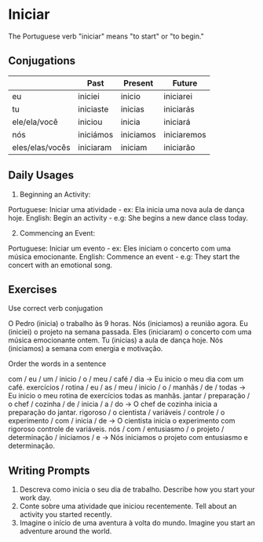 # Iniciar

The Portuguese verb "iniciar" means "to start" or "to begin."

## Conjugations

|                 | Past      | Present   | Future      |
| --------------- | --------- | --------- | ----------- |
| eu              | iniciei   | inicio    | iniciarei   |
| tu              | iniciaste | inicias   | iniciarás   |
| ele/ela/você    | iniciou   | inicia    | iniciará    |
| nós             | iniciámos | iniciamos | iniciaremos |
| eles/elas/vocês | iniciaram | iniciam   | iniciarão   |

## Daily Usages

1. Beginning an Activity:

Portuguese: Iniciar uma atividade - ex: Ela inicia uma nova aula de dança hoje.
English: Begin an activity - e.g: She begins a new dance class today.

2. Commencing an Event:

Portuguese: Iniciar um evento - ex: Eles iniciam o concerto com uma música emocionante.
English: Commence an event - e.g: They start the concert with an emotional song.

## Exercises

Use correct verb conjugation

O Pedro (inicia) o trabalho às 9 horas.
Nós (iniciamos) a reunião agora.
Eu (iniciei) o projeto na semana passada.
Eles (iniciaram) o concerto com uma música emocionante ontem.
Tu (inicias) a aula de dança hoje.
Nós (iniciamos) a semana com energia e motivação.

Order the words in a sentence

com / eu / um / inicio / o / meu / café / dia -> Eu inicio o meu dia com um café.
exercícios / rotina / eu / as / meu / inicio / o / manhãs / de / todas -> Eu inicio o meu rotina de exercícios todas as manhãs.
jantar / preparação / o chef / cozinha / de / inicia / a / do -> O chef de cozinha inicia a preparação do jantar.
rigoroso / o cientista / variáveis / controle / o experimento / com / inicia / de -> O cientista inicia o experimento com rigoroso controle de variáveis.
nós / com / entusiasmo / o projeto / determinação / iniciamos / e -> Nós iniciamos o projeto com entusiasmo e determinação.

## Writing Prompts

1. Descreva como inicia o seu dia de trabalho. Describe how you start your work day.
2. Conte sobre uma atividade que iniciou recentemente. Tell about an activity you started recently.
3. Imagine o início de uma aventura à volta do mundo. Imagine you start an adventure around the world.
